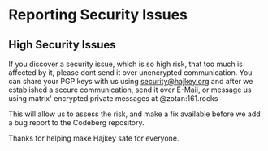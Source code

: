 # Reporting Security Issues

## High Security Issues

If you discover a security issue, which is so high risk, that too much is affected by it, please dont send it over unencrypted communication. You can share your PGP keys with us using security@hajkey.org and after we established a secure communication, send it over E-Mail, or message us using matrix' encrypted private messages at @zotan:161.rocks


This will allow us to assess the risk, and make a fix available before we add a
bug report to the Codeberg repository.

Thanks for helping make Hajkey safe for everyone.
